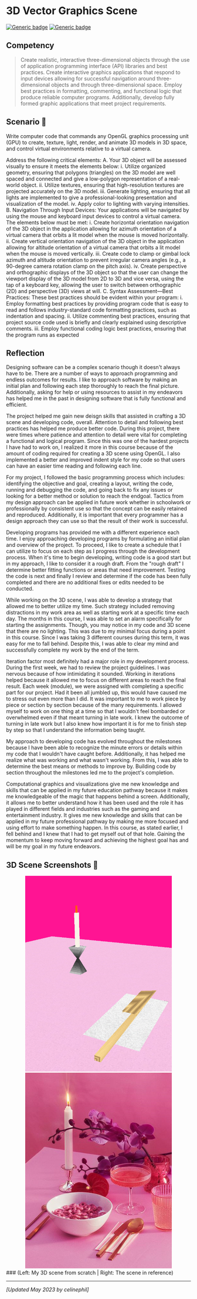 # 3D Vector Graphics Scene

[![Generic badge](https://img.shields.io/badge/Language-C++-blue.svg)](https://cplusplus.com/) [![Generic badge](https://img.shields.io/badge/API-OpenGL-pink.svg)](https://www.khronos.org/opengl/wiki/Getting_Started) 

## Competency
> Create realistic, interactive three-dimensional objects through the use of application programming interface (API) libraries and best practices. Create interactive graphics applications that respond to input devices allowing for successful navigation around three-dimensional objects and  through  three-dimensional space. Employ best practices in formatting, commenting, and functional logic that produce reliable computer programs. Additionally, develop fully formed graphic applications that meet project requirements.

## Scenario :memo:
Write computer code that commands any OpenGL graphics processing unit (GPU) to create, texture, light, render, and animate 3D models in 3D space, and control virtual environments relative to a virtual camera.

Address the following critical elements: 
A. Your 3D object will be assessed visually to ensure it meets the elements below: i.   Utilize organized geometry, ensuring that polygons (triangles) on the 3D model are well spaced and connected and give a low-polygon representation of a real-world object. ii.   Utilize textures, ensuring that high-resolution textures are projected accurately on the 3D model. iii.   Generate lighting, ensuring that all lights are implemented to give a professional-looking presentation and visualization of the model. iv.   Apply color to lighting with varying intensities. B.   Navigation Through Input Devices: Your applications will be navigated by using the mouse and keyboard input devices to control a virtual camera. The elements below must be met: i.   Create horizontal orientation navigation of the 3D object in the application allowing for azimuth orientation of a virtual camera that orbits a lit model when the mouse is moved horizontally. ii.   Create vertical orientation navigation of the 3D object in the application allowing for altitude orientation of a virtual camera that orbits a lit model when the mouse is moved vertically. iii.   Create code to clamp or gimbal lock azimuth and altitude orientation to prevent irregular camera angles (e.g., a 90-degree camera rotation clamp on the pitch axis). iv.   Create perspective and orthographic displays of the 3D object so that the user can change the viewport display of the 3D model from 2D to 3D and vice versa, using the tap of a keyboard key, allowing the user to switch between orthographic (2D) and perspective (3D) views at will. C.   Syntax Assessment—Best Practices: These best practices should be evident within your program: i.   Employ formatting best practices by providing program code that is easy to read and follows industry-standard code formatting practices, such as indentation and spacing. ii.   Utilize commenting best practices, ensuring that project source code used is briefly and clearly explained using descriptive comments. iii.   Employ functional coding logic best practices, ensuring that the program runs as expected

## Reflection
Designing software can be a complex scenario though it doesn't always have to be. There are a number of ways to approach programming and endless outcomes for results. I like to approach software by making an initial plan and following each step thoroughly to reach the final picture. Additionally, asking for help or using resources to assist in my endeavors has helped me in the past in designing software that is fully functional and efficient. 

The project helped me gain new deisgn skills that assisted in crafting a 3D scene and developing code, overall. Attention to detail and following best practices has helped me produce better code. During this project, there were times where patience and attention to detail were vital for completing a functional and logical program. Since this was one of the hardest projects I have had to work on, I realized it more in this course because of the amount of coding required for creating a 3D scene using OpenGL. I also implemented a better and improved indent style for my code so that users can have an easier time reading and following each line. 

For my project, I followed the basic programming process which includes: identifying the objective and goal, creating a layout, writing the code, running and debugging the code, and going back to fix any issues or looking for a better method or solution to reach the endgoal. Tactics from my design approach can be applied in future work whether in schoolwork or professionally by consistent use so that the concept can be easily retained and reproduced. Additionally, it is important that every programmer has a design approach they can use so that the result of their work is successful. 

Developing programs has provided me with a different experience each time. I enjoy approaching developing programs by formulating an initial plan and overview of the project. To proceed, I like to create a schedule that I can utilize to focus on each step as I progress through the development process. When it's time to begin developing, writing code is a good start but in my approach, I like to consider it a rough draft. From the "rough draft" I determine better fitting functions or areas that need improvement. Testing the code is next and finally I review and determine if the code has been fully completed and there are no additional fixes or edits needed to be conducted.

While working on the 3D scene, I was able to develop a strategy that allowed me to better utilize my time. Such strategy included removing distractions in my work area as well as starting work at a specific time each day. The months in this course, I was able to set an alarm specifically for starting the assignments. Though, you may notice in my code and 3D scene that there are no lighting. This was due to my minimal focus during a point in this course. Since I was taking 3 different courses during this term, it was easy for me to fall behind. Despite this, I was able to clear my mind and successfully complete my work by the end of the term.

Iteration factor most definitely had a major role in my development process. During the first week, we had to review the project guidelines. I was nervous because of how intimidating it sounded. Working in iterations helped because it allowed me to focus on different areas to reach the final result. Each week (module), we were assigned with completing a specific part for our project. Had it been all jumbled up, this would have caused me to stress out even more than I did. It was important to me to work piece by piece or section by section because of the many requirements. I allowed myself to work on one thing at a time so that I wouldn't feel bombarded or overwhelmed even if that meant turning in late work. I knew the outcome of turning in late work but I also knew how important it is for me to finish step by step so that I understand the information being taught. 

My approach to developing code has evolved throughout the milestones because I have been able to recognize the minute errors or details within my code that I wouldn't have caught before. Additionally, it has helped me realize what was working and what wasn't working. From this, I was able to determine the best means or methods to improve by. Building code by section throughout the milestones led me to the project's completion.

Computational graphics and visualizations give me new knowledge and skills that can be applied in my future education pathway because it makes me knowledgeable of the magic that happens behind a screen. Additionally, it allows me to better understand how it has been used and the role it has played in different fields and industries such as the gaming and entertainment industry. It gives me new knowledge and skills that can be applied in my future professional pathway by making me more focused and using effort to make something happen. In this course, as stated earlier, I fell behind and I knew that I had to get myself out of that hole. Gaining the momentum to keep moving forward and achieving the highest goal has and will be my goal in my future endeavors.

## 3D Scene Screenshots :camera_flash:

<div style="text-align: center;">
    <img src="3D Scene Screenshots/3DScene.png" width="400px" />
    <img src="3D Scene Screenshots/3DSceneReference.png" width="400px" />
</div>
### (Left: My 3D scene from scratch | Right: The scene in reference)

---
*[Updated May 2023 by celinephil]*
